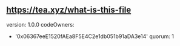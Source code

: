  https://tea.xyz/what-is-this-file
---
version: 1.0.0
codeOwners:
  - '0x06367eeE1520fAEa8F5E4C2e1db051b91aDA3e14'
quorum: 1
